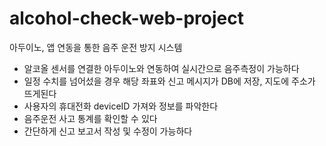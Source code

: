 # alcohol-check-web-project
아두이노, 앱 연동을 통한 음주 운전 방지 시스템

- 알코올 센서를 연결한 아두이노와 연동하여 실시간으로 음주측정이 가능하다
- 일정 수치를 넘어섰을 경우 해당 좌표와 신고 메시지가 DB에 저장, 지도에 주소가 뜨게된다
- 사용자의 휴대전화 deviceID 가져와 정보를 파악한다
- 음주운전 사고 통계를 확인할 수 있다
- 간단하게 신고 보고서 작성 및 수정이 가능하다
